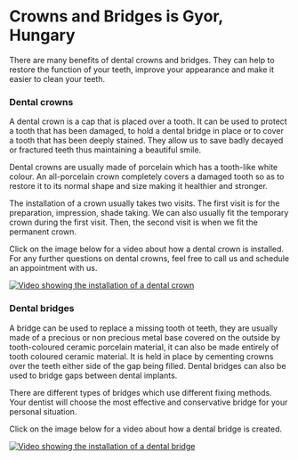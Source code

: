 # Crowns and Bridges is Gyor, Hungary

There are many benefits of dental crowns and bridges. They can help to restore the function of your teeth, improve your appearance and make it easier to clean your teeth.

### Dental crowns

A dental crown is a cap that is placed over a tooth. It can be used to protect a tooth that has been damaged, to hold a dental bridge in place or to cover a tooth that has been deeply stained. They allow us to save badly decayed or fractured teeth thus maintaining a beautiful smile.

Dental crowns are usually made of porcelain which has a tooth-like white colour. An all-porcelain crown completely covers a damaged tooth so as to restore it to its normal shape and size making it healthier and stronger.

The installation of a crown usually takes two visits. The first visit is for the preparation, impression, shade taking. We can also usually fit the temporary crown during the first visit. Then, the second visit is when we fit the permanent crown.

Click on the image below for a video about how a dental crown is installed. For any further questions on dental crowns, feel free to call us and schedule an appointment with us.

[![Video showing the installation of a dental crown](https://img.youtube.com/vi/LPew0OU2h1g/0.jpg)](https://www.youtube.com/watch?v=LPew0OU2h1g)

### Dental bridges

A bridge can be used to replace a missing tooth ot teeth, they are usually made of a precious or non precious metal base covered on the outside by tooth-coloured ceramic porcelain material, it can also be made entirely of tooth coloured ceramic material. It is held in place by cementing crowns over the teeth either side of the gap being filled. Dental bridges can also be used to bridge gaps between dental implants.

There are different types of bridges which use different fixing methods. Your dentist will choose the most effective and conservative bridge for your personal situation.

Click on the image below for a video about how a dental bridge is created.

[![Video showing the installation of a dental bridge](https://img.youtube.com/vi/QoNz9LpJBk0/0.jpg)](https://www.youtube.com/watch?v=QoNz9LpJBk0)
